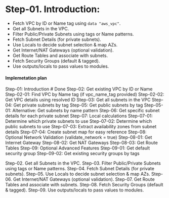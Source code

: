 
# Step-01. Introduction: 
- Fetch VPC by ID or Name tag using `data "aws_vpc"`.
- Get all Subnets in the VPC.
- Filter Public/Private Subnets using tags or Name patterns.
- Fetch Subnet Details (for private subnets).
- Use Locals to decide subnet selection & map AZs.
- Get Internet/NAT Gateways (optional validation).
- Get Route Tables and associate with subnets.
- Fetch Security Groups (default & tagged).
- Use outputs/locals to pass values to modules.

#### Implemetation plan
Step-01: Introduction                                                       # Done
Step-02: Get existing VPC by ID or Name
	Step-02-01: Find VPC by Name tag (if vpc_name_tag provided)
	Step-02-02: Get VPC details using resolved ID
Step-03: Get all subnets in the VPC 
Step-04: Get private subnets by tag
Step-05: Get public subnets by tag
	Step-05-01: Alternative: Get subnets by name pattern
Step-06: Get specific subnet details for each private subnet
Step-07: Local calculations
	Step-07-01: Determine which private subnets to use
	Step-07-02: Determine which public subnets to use
	Step-07-03: Extract availability zones from subnet details
	Step-07-04: Create subnet map for easy reference
Step-08: Optional Network Validation (validate_network = true)
	Step-08-01: Get Internet Gateway
	Step-08-02: Get NAT Gateways
	Step-08-03: Get Route Tables
Step-09: Optional Advanced Features
	Step-09-01: Get default security group
	Step-09-02: Get existing security groups by tags



Step-02. Get all Subnets in the VPC.
Step-03. Filter Public/Private Subnets using tags or Name patterns.
Step-04. Fetch Subnet Details (for private subnets).
Step-05. Use Locals to decide subnet selection & map AZs.
Step-06. Get Internet/NAT Gateways (optional validation).
Step-07. Get Route Tables and associate with subnets.
Step-08. Fetch Security Groups (default & tagged).
Step-09. Use outputs/locals to pass values to modules.
